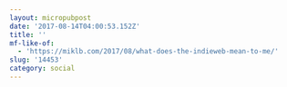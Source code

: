 ```yaml
---
layout: micropubpost
date: '2017-08-14T04:00:53.152Z'
title: ''
mf-like-of:
  - 'https://miklb.com/2017/08/what-does-the-indieweb-mean-to-me/'
slug: '14453'
category: social
---
```

